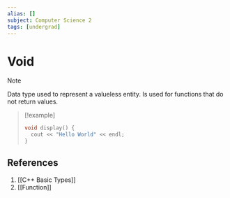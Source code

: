 ```yaml
---
alias: []
subject: Computer Science 2
tags: [undergrad]
---
```

# Void

> [!note]
> Data type used to represent a valueless entity. Is used for functions that do not return values.

> [!example]
> ```cpp
> void display() {
> 	cout << "Hello World" << endl;
> }
> ```

## References
1. [[C++ Basic Types]]
2. [[Function]]